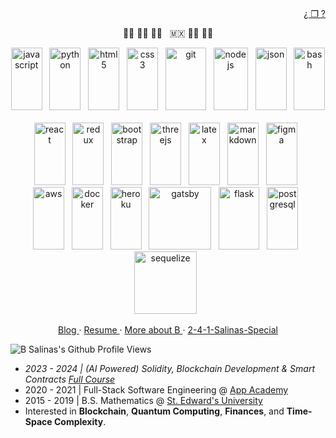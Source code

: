 <header>
    <link rel="stylesheet" href="https://cdn.jsdelivr.net/gh/devicons/devicon@v2.15.1/devicon.min.css">
</header> 

<body>
    <p align="right">
        <a href="https://github.com/B-Salinas/QUBE"> ¿ ❒ ? </a> 
    </p>
    <p align="center">
        ✊🏽 ✊🏾 ✊🏿 
        &nbsp; 
        🇲🇽 🏳️‍🌈 🏳️‍⚧️
    </p>
    <div align="center" justify-content="space-between">
      <div>
        <img src="https://cdn.jsdelivr.net/gh/devicons/devicon/icons/javascript/javascript-original.svg" height="100" width="50" alt="javascript" /> &nbsp;
        <img src="https://cdn.jsdelivr.net/gh/devicons/devicon/icons/python/python-original-wordmark.svg" height="100" width="50" alt="python" /> &nbsp;
        <img src="https://cdn.jsdelivr.net/gh/devicons/devicon/icons/html5/html5-original-wordmark.svg" height="100" width="50" alt="html5" /> &nbsp;
        <img src="https://cdn.jsdelivr.net/gh/devicons/devicon/icons/css3/css3-original-wordmark.svg" height="100" width="50" alt="css3" /> &nbsp;
        <img src="https://cdn.jsdelivr.net/gh/devicons/devicon/icons/git/git-original-wordmark.svg" height="100" width="65" alt="git" /> &nbsp;
        <img src="https://cdn.jsdelivr.net/gh/devicons/devicon/icons/nodejs/nodejs-original-wordmark.svg" height="100" width="55" alt="nodejs" /> &nbsp;
        <img src="https://cdn.jsdelivr.net/gh/devicons/devicon@latest/icons/json/json-original.svg" height="100" width="50" alt="json" /> &nbsp;
        <img src="https://cdn.jsdelivr.net/gh/devicons/devicon/icons/bash/bash-original.svg" height="100" width="50" alt="bash" /> &nbsp;
      </div>
      <div>
        <img src="https://cdn.jsdelivr.net/gh/devicons/devicon/icons/react/react-original-wordmark.svg" height="100" width="50" alt="react" /> &nbsp;
        <img src="https://cdn.jsdelivr.net/gh/devicons/devicon/icons/redux/redux-original.svg" height="100" width="50" alt="redux" /> &nbsp;
        <img src="https://cdn.jsdelivr.net/gh/devicons/devicon/icons/bootstrap/bootstrap-original-wordmark.svg" height="100" width="50" alt="bootstrap" /> &nbsp;
        <img src="https://cdn.jsdelivr.net/gh/devicons/devicon/icons/threejs/threejs-original-wordmark.svg" height="100" width="50" alt="threejs" /> &nbsp;
        <img src="https://cdn.jsdelivr.net/gh/devicons/devicon/icons/latex/latex-original.svg" height="100" width="50" alt="latex" /> &nbsp;
        <img src="https://cdn.jsdelivr.net/gh/devicons/devicon/icons/markdown/markdown-original.svg" height="100" width="50" alt="markdown" /> &nbsp;   
        <img src="https://cdn.jsdelivr.net/gh/devicons/devicon/icons/figma/figma-original.svg" height="100" width="50" alt="figma" /> &nbsp;
      </div>
      <div>
        <img src="https://cdn.jsdelivr.net/gh/devicons/devicon/icons/amazonwebservices/amazonwebservices-original-wordmark.svg" height="100" width="50" alt="aws" /> &nbsp;
        <img src="https://cdn.jsdelivr.net/gh/devicons/devicon/icons/docker/docker-original-wordmark.svg" height="100" width="50" alt="docker" /> &nbsp;
        <img src="https://cdn.jsdelivr.net/gh/devicons/devicon/icons/heroku/heroku-original-wordmark.svg" height="100" width="50" alt="heroku" /> &nbsp;
        <img src="https://cdn.jsdelivr.net/gh/devicons/devicon/icons/gatsby/gatsby-original-wordmark.svg" height="100" width="100" alt="gatsby" /> &nbsp;
        <img src="https://cdn.jsdelivr.net/gh/devicons/devicon/icons/flask/flask-original-wordmark.svg" height="100" width="65" alt="flask" /> &nbsp;
        <img src="https://cdn.jsdelivr.net/gh/devicons/devicon/icons/postgresql/postgresql-original-wordmark.svg" height="100" width="50" alt="postgresql" /> &nbsp;
        <img src="https://cdn.jsdelivr.net/gh/devicons/devicon/icons/sequelize/sequelize-original-wordmark.svg" height="100" width="100" alt="sequelize" /> &nbsp;
      </div>
    </div>
    <p align="center">
      <a href="https://github.com/B-Salinas/github-should-have-a-blog"> Blog </a>
      ·
      <a href="https://github.com/B-Salinas/resume-pdfs/blob/main/2023-11-Salinas-Blockchain-Resume.pdf"> Resume </a>
      ·
      <a href="https://linkedin.com/in/b-salinas"> More about B </a>  
      ·
      <a href="https://github.com/a-salinas"> 2-4-1-Salinas-Special </a>  
    </p>
    <p>
       <img src="https://komarev.com/ghpvc/?username=b-salinas" alt="B Salinas's Github Profile Views">  
    </p>
</body>

+ _2023 - 2024 | (AI Powered) Solidity, Blockchain Development & Smart Contracts [Full Course](https://www.youtube.com/playlist?list=PL4Rj_WH6yLgWe7TxankiqkrkVKXIwOP42)_
+ 2020 - 2021 | Full-Stack Software Engineering @ [App Academy](https://www.appacademy.io/) 
+ 2015 - 2019 | B.S. Mathematics @ [St. Edward's University](https://www.stedwards.edu/)
+ Interested in **Blockchain**, **Quantum Computing**, **Finances**, and **Time-Space Complexity**.
